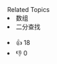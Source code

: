 <div><div>Related Topics</div><div><li>数组</li><li>二分查找</li></div></div><br><div><li>👍 18</li><li>👎 0</li></div>